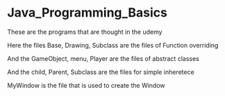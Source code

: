 # Java_Programming_Basics
These are the programs that are thought in the udemy

Here the files Base, Drawing, Subclass are the files of Function overriding

And the GameObject, menu, Player are the files of abstract classes 

And the child, Parent, Subclass are the files for simple inheretece

MyWindow is the file that is used to create the Window
